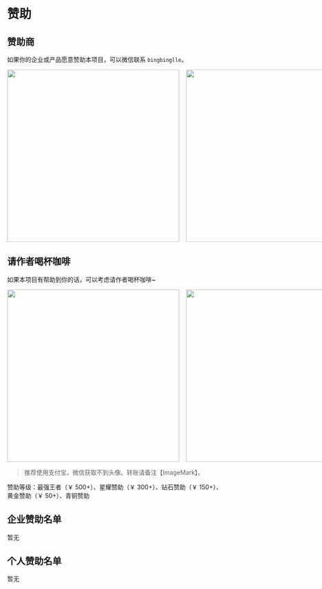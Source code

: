 # 赞助

## 赞助商

如果你的企业或产品愿意赞助本项目，可以微信联系 `bingbinglle`。

<div style="display: flex;column-gap:16px">
	<img src="/img/wechat_group.png " style="height: 400px;">
	<img src="/img/wechat.png" style="height: 400px;">
</div>

## 请作者喝杯咖啡

如果本项目有帮助到你的话，可以考虑请作者喝杯咖啡~

<div style="display: flex;column-gap:16px">
	<img src="/img/ali_pay.jpg" style="height: 400px;">
	<img src="/img/wechat_pay.jpg" style="height: 400px;">
</div>

> 推荐使用支付宝，微信获取不到头像。转账请备注【ImageMark】。

赞助等级：最强王者（￥ 500+）、星耀赞助（￥ 300+）、钻石赞助（￥ 150+）、黄金赞助（￥ 50+）、青铜赞助

## 企业赞助名单

暂无

## 个人赞助名单

暂无
